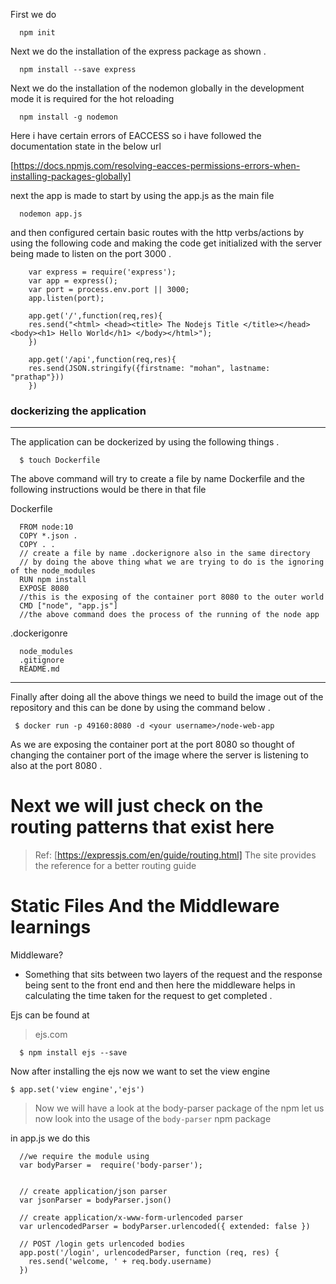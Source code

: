 First we do 
```
  npm init
```

Next we do the installation of the express package as shown .
```
  npm install --save express
```

Next we do the installation of the nodemon globally in the development mode it is required for the hot reloading 
```
  npm install -g nodemon
```

Here i have certain errors of EACCESS so i have followed the documentation state in the below url

[https://docs.npmjs.com/resolving-eacces-permissions-errors-when-installing-packages-globally]


next the app is made to start by using the app.js as the main file
```
  nodemon app.js
```

and then configured certain basic routes with the http verbs/actions by using the following code and making the code get initialized with the server being made to listen on the port 3000 .

```
    var express = require('express');
    var app = express();
    var port = process.env.port || 3000;
    app.listen(port);

    app.get('/',function(req,res){
    res.send("<html> <head><title> The Nodejs Title </title></head> <body><h1> Hello World</h1> </body></html>");  
    })

    app.get('/api',function(req,res){
    res.send(JSON.stringify({firstname: "mohan", lastname: "prathap"}))
    })
```


### dockerizing the application

------------------------------------------

  The application can be dockerized by using the following things .
  ```
    $ touch Dockerfile 
  ```

  The above command will try to create a file by name Dockerfile and the following instructions would be there in that file


  Dockerfile
  ```
    FROM node:10
    COPY *.json .
    COPY . .
    // create a file by name .dockerignore also in the same directory 
    // by doing the above thing what we are trying to do is the ignoring of the node_modules
    RUN npm install
    EXPOSE 8080
    //this is the exposing of the container port 8080 to the outer world
    CMD ["node", "app.js"]
    //the above command does the process of the running of the node app 
  ```

  .dockerigonre
  ```
    node_modules
    .gitignore
    README.md
  ```
------------------------------------------

Finally after doing all the above things we need to build the image out of the repository and this can be done by using the command below .
```
 $ docker run -p 49160:8080 -d <your username>/node-web-app
```



As we are exposing the container port at the port 8080 so thought of changing the container port of the image where the server is listening to also at the port 8080 .



# Next we will just check on the routing patterns that exist here

> Ref: [https://expressjs.com/en/guide/routing.html]
The site provides the reference for a better routing guide


# Static Files And the Middleware learnings
Middleware?
  - Something that sits between two layers of the request and the response being sent to the front end and then here the middleware helps in calculating the time taken for the request to get completed .

Ejs can be found at 
> ejs.com
```
  $ npm install ejs --save
```
Now after installing the ejs now we want to set the view engine 
```
$ app.set('view engine','ejs')
```


> Now we will have a look at the body-parser package of the npm
let us now look into the usage of the `body-parser` npm package

in app.js
we do this
```
  //we require the module using 
  var bodyParser =  require('body-parser');

 
  // create application/json parser
  var jsonParser = bodyParser.json()
 
  // create application/x-www-form-urlencoded parser
  var urlencodedParser = bodyParser.urlencoded({ extended: false })
 
  // POST /login gets urlencoded bodies
  app.post('/login', urlencodedParser, function (req, res) {
    res.send('welcome, ' + req.body.username)
  })

```
